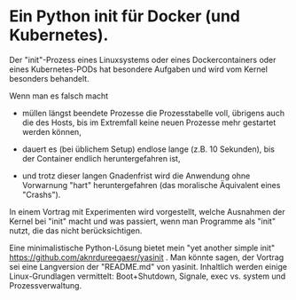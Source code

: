 # Ein Python init für Docker (und Kubernetes).

Der "init"-Prozess eines Linuxsystems oder eines Dockercontainers oder
eines Kubernetes-PODs hat besondere Aufgaben und wird vom Kernel
besonders behandelt.

Wenn man es falsch macht

* müllen längst beendete Prozesse die Prozesstabelle voll, übrigens
  auch die des Hosts, bis im Extremfall keine neuen Prozesse mehr
  gestartet werden können,

* dauert es (bei üblichem Setup) endlose lange (z.B. 10 Sekunden), bis
  der Container endlich heruntergefahren ist,

* und trotz dieser langen Gnadenfrist wird die Anwendung ohne
  Vorwarnung "hart" heruntergefahren (das moralische Äquivalent eines
  "Crashs").

In einem Vortrag mit Experimenten wird vorgestellt, welche Ausnahmen
der Kernel bei "init" macht und was passiert, wenn man Programme als
"init" nutzt, die das nicht berücksichtigen.

Eine minimalistische Python-Lösung bietet mein "yet another simple
init" https://github.com/aknrdureegaesr/yasinit . Man könnte sagen,
der Vortrag sei eine Langversion der "README.md" von
yasinit. Inhaltlich werden einige Linux-Grundlagen vermittelt:
Boot+Shutdown, Signale, exec vs. system und Prozessverwaltung.

 
